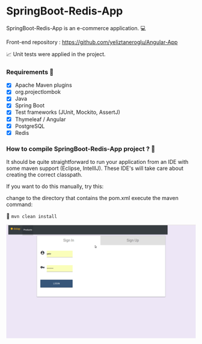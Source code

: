# SpringBoot-Redis-App

SpringBoot-Redis-App is an e-commerce application. :computer:

Front-end repository : https://github.com/yeliztaneroglu/Angular-App

:chart_with_upwards_trend: Unit tests were applied in the project.

### Requirements :mag_right:

- [x] Apache Maven plugins
- [x] org.projectlombok 
- [x] Java
- [x] Spring Boot
- [x] Test frameworks (JUnit, Mockito, AssertJ)
- [x] Thymeleaf / Angular
- [x] PostgreSQL
- [x] Redis

 ### How to compile SpringBoot-Redis-App project ?  :memo:

It should be quite straightforward to run your application from an IDE with some maven support (Eclipse, IntellIJ). These IDE's will take care about creating the correct classpath.

If you want to do this manually, try this:

change to the directory that contains the pom.xml execute the maven command:

:pushpin: `mvn clean install`

![](doll.gif)
